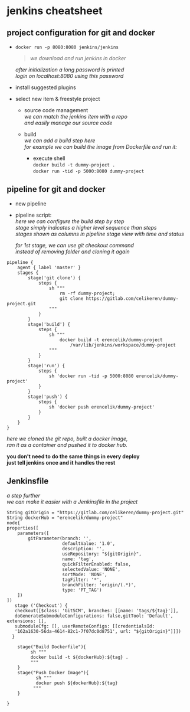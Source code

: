 # jenkins cheatsheet

## project configuration for git and docker  

- `docker run -p 8080:8080 jenkins/jenkins`  
  
    > _we download and run jenkins in docker_  
  
    _after initialization a long password is printed_  
    _login on localhost:8080 using this password_  
  
- install suggested plugins  
  
- select new item & freestyle project  
    
    - source code management  
    _we can match the jenkins item with a repo_  
    _and easily manage our source code_  
  
    - build  
    _we can add a build step here_  
    _for example we can build the image from Dockerfile and run it:_  
        - execute shell  
            `docker build -t dummy-project .`  
            `docker run -tid -p 5000:8080 dummy-project`  


## pipeline for git and docker  

- new pipeline  

- pipeline script:  
_here we can configure the build step by step_  
_stage simply indicates a higher level sequence than steps_  
_stages shown as columns in pipeline stage view with time and status_  

    _for 1st stage, we can use git checkout command_  
    _instead of removing folder and cloning it again_  
  
```
pipeline {
    agent { label 'master' }  
    stages {  
        stage('git clone') {  
            steps {  
                sh """
                    rm -rf dummy-project;
                    git clone https://gitlab.com/celikeren/dummy-project.git
                """
            }  
        }  
        stage('build') {  
            steps {  
                sh """
                    docker build -t erencelik/dummy-project 
                        /var/lib/jenkins/workspace/dummy-project
                """
            }  
        }  
        stage('run') {  
            steps {  
                sh 'docker run -tid -p 5000:8080 erencelik/dummy-project'  
            }  
        }  
        stage('push') {  
            steps {  
                sh 'docker push erencelik/dummy-project'  
            }  
        }  
    }  
}  
```

  _here we cloned the git repo, built a docker image,_  
  _ran it as a container and pushed it to docker hub._  
    
   __you don't need to do the same things in every deploy__  
   __just tell jenkins once and it handles the rest__  


## Jenkinsfile  

_a step further_  
_we can make it easier with a Jenkinsfile in the project_  


```
String gitOrigin = "https://gitlab.com/celikeren/dummy-project.git"
String dockerHub = "erencelik/dummy-project"
node{
properties([
    parameters([
        gitParameter(branch: '',
                     defaultValue: '1.0',
                     description: '',
                     useRepository: "${gitOrigin}",
                     name: 'tag',
                     quickFilterEnabled: false,
                     selectedValue: 'NONE',
                     sortMode: 'NONE',
                     tagFilter: '*',
                     branchFilter: 'origin/(.*)',
                     type: 'PT_TAG')
    ])
])
   stage ('Checkout') {
   checkout([$class: 'GitSCM', branches: [[name: 'tags/${tag}']], 
   doGenerateSubmoduleConfigurations: false,gitTool: 'Default', extensions: [], 
   submoduleCfg: [], userRemoteConfigs: [[credentialsId: 
   '162a1630-56da-4614-82c1-7f07dc0d8751', url: "${gitOrigin}"]]]) 
  }
 
    stage("Build Dockerfile"){
         sh """
         docker build -t ${dockerHub}:${tag} .
         """
    }
    stage("Push Docker Image"){
           sh """
           docker push ${dockerHub}:${tag} 
          """
    }
    
}
```